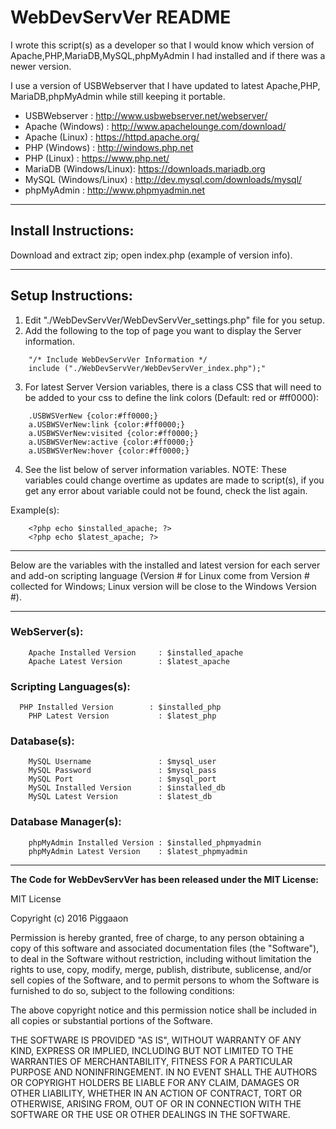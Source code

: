 # WebDevServVer README
I wrote this script(s) as a developer so that I would know which version of
Apache,PHP,MariaDB,MySQL,phpMyAdmin I had installed and if there was a newer version.

I use a version of USBWebserver that I have updated to latest Apache,PHP,
MariaDB,phpMyAdmin while still keeping it portable.

- USBWebserver     : http://www.usbwebserver.net/webserver/
- Apache (Windows) : http://www.apachelounge.com/download/
- Apache (Linux)   : https://httpd.apache.org/
- PHP (Windows)    : http://windows.php.net
- PHP (Linux)      : https://www.php.net/
- MariaDB (Windows/Linux): https://downloads.mariadb.org
- MySQL (Windows/Linux)  : http://dev.mysql.com/downloads/mysql/
- phpMyAdmin       : http://www.phpmyadmin.net

------------
## Install Instructions:

Download and extract zip; open index.php (example of version info).

------------
## Setup Instructions:
1. Edit "./WebDevServVer/WebDevServVer_settings.php" file for you setup.
2. Add the following to the top of page you want to display the Server information.
```
	"/* Include WebDevServVer Information */
	include ("./WebDevServVer/WebDevServVer_index.php");"
```

3. For latest Server Version variables, there is a class CSS that will need to be 
added to your css to define the link colors (Default: red or #ff0000):
```
	.USBWSVerNew {color:#ff0000;}
	a.USBWSVerNew:link {color:#ff0000;}
	a.USBWSVerNew:visited {color:#ff0000;}
	a.USBWSVerNew:active {color:#ff0000;}
	a.USBWSVerNew:hover {color:#ff0000;}
```
4. See the list below of server information variables.
NOTE: These variables could change overtime as updates are made to script(s), 
if you get any error about variable could not be found, check the list again.

Example(s):
```
	<?php echo $installed_apache; ?>
	<?php echo $latest_apache; ?>
```

------------
Below are the variables with the installed and latest version for each server and add-on scripting language (Version # for Linux come from Version # collected for Windows; Linux version will be close to the Windows Version #).

------------

### WebServer(s):
```
	Apache Installed Version     : $installed_apache
	Apache Latest Version        : $latest_apache
```
### Scripting Languages(s):
```
  PHP Installed Version        : $installed_php
	PHP Latest Version           : $latest_php
```
### Database(s):
```
	MySQL Username               : $mysql_user
	MySQL Password               : $mysql_pass
	MySQL Port                   : $mysql_port
	MySQL Installed Version      : $installed_db
	MySQL Latest Version         : $latest_db
```
### Database Manager(s):
```
	phpMyAdmin Installed Version : $installed_phpmyadmin
	phpMyAdmin Latest Version    : $latest_phpmyadmin
```
------------

**The Code for WebDevServVer has been released under the MIT License:**

MIT License

Copyright (c) 2016  Piggaaon

Permission is hereby granted, free of charge, to any person obtaining a copy
of this software and associated documentation files (the "Software"), to deal
in the Software without restriction, including without limitation the rights
to use, copy, modify, merge, publish, distribute, sublicense, and/or sell
copies of the Software, and to permit persons to whom the Software is
furnished to do so, subject to the following conditions:

The above copyright notice and this permission notice shall be included in all
copies or substantial portions of the Software.

THE SOFTWARE IS PROVIDED "AS IS", WITHOUT WARRANTY OF ANY KIND, EXPRESS OR
IMPLIED, INCLUDING BUT NOT LIMITED TO THE WARRANTIES OF MERCHANTABILITY,
FITNESS FOR A PARTICULAR PURPOSE AND NONINFRINGEMENT. IN NO EVENT SHALL THE
AUTHORS OR COPYRIGHT HOLDERS BE LIABLE FOR ANY CLAIM, DAMAGES OR OTHER
LIABILITY, WHETHER IN AN ACTION OF CONTRACT, TORT OR OTHERWISE, ARISING FROM,
OUT OF OR IN CONNECTION WITH THE SOFTWARE OR THE USE OR OTHER DEALINGS IN THE
SOFTWARE.
